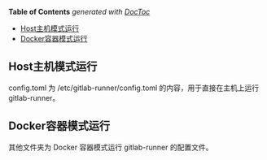 <!-- START doctoc generated TOC please keep comment here to allow auto update -->
<!-- DON'T EDIT THIS SECTION, INSTEAD RE-RUN doctoc TO UPDATE -->
**Table of Contents**  *generated with [DocToc](https://github.com/thlorenz/doctoc)*

- [Host主机模式运行](#host%E4%B8%BB%E6%9C%BA%E6%A8%A1%E5%BC%8F%E8%BF%90%E8%A1%8C)
- [Docker容器模式运行](#docker%E5%AE%B9%E5%99%A8%E6%A8%A1%E5%BC%8F%E8%BF%90%E8%A1%8C)

<!-- END doctoc generated TOC please keep comment here to allow auto update -->

## Host主机模式运行

config.toml 为 /etc/gitlab-runner/config.toml 的内容，用于直接在主机上运行 gitlab-runner。

## Docker容器模式运行

其他文件夹为 Docker 容器模式运行 gitlab-runner 的配置文件。